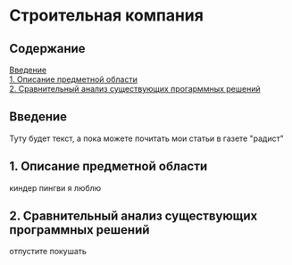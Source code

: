 # Строительная компания
## Содержание  
 [Введение](#introduction)  
 [1. Описание предметной области](#domainDescription)  
 [2. Сравнительный анализ существующих прогарммных решений](#existingSoftware)  

 <a name="introduction"/>

 ## Введение
 Туту будет текст, а пока можете почитать мои статьи в газете "радист"
 
 
 <a name="domainDescription"/>

 ## 1. Описание предметной области
 киндер пингви я люблю
 
 
 <a name="existingSoftware"/>

 ## 2. Сравнительный анализ существующих программных решений
 отпустите покушать
